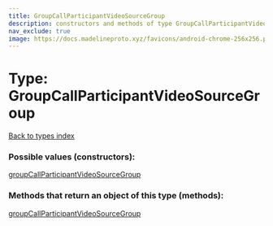 ```yaml
---
title: GroupCallParticipantVideoSourceGroup
description: constructors and methods of type GroupCallParticipantVideoSourceGroup
nav_exclude: true
image: https://docs.madelineproto.xyz/favicons/android-chrome-256x256.png
---
```

# Type: GroupCallParticipantVideoSourceGroup
[Back to types index](index.md)



### Possible values (constructors):

[groupCallParticipantVideoSourceGroup](/API_docs/constructors/groupCallParticipantVideoSourceGroup.md)  



### Methods that return an object of this type (methods):



[groupCallParticipantVideoSourceGroup](/API_docs/constructors/groupCallParticipantVideoSourceGroup.md)  

